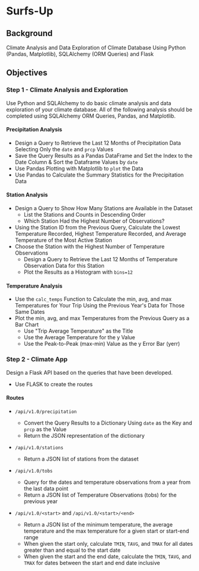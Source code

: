 # Surfs-Up


## Background

Climate Analysis and Data Exploration of Climate Database Using Python (Pandas, Matplotlib), SQLAlchemy (ORM Queries) and Flask


## Objectives

### Step 1 - Climate Analysis and Exploration

Use Python and SQLAlchemy to do basic climate analysis and data exploration of your climate database. All of the following analysis should be completed using SQLAlchemy ORM Queries, Pandas, and Matplotlib.

#### Precipitation Analysis

* Design a Query to Retrieve the Last 12 Months of Precipitation Data Selecting Only the `date` and `prcp` Values
* Save the Query Results as a Pandas DataFrame and Set the Index to the Date Column & Sort the Dataframe Values by `date`
* Use Pandas Plotting with Matplotlib to `plot` the Data
* Use Pandas to Calculate the Summary Statistics for the Precipitation Data

#### Station Analysis

* Design a Query to Show How Many Stations are Available in the Dataset
    * List the Stations and Counts in Descending Order
    * Which Station Had the Highest Number of Observations?
* Using the Station ID from the Previous Query, Calculate the Lowest Temperature Recorded, Highest Temperature Recorded, and Average Temperature of the Most Active Station
* Choose the Station with the Highest Number of Temperature Observations
    * Design a Query to Retrieve the Last 12 Months of Temperature Observation Data for this Station
    * Plot the Results as a Histogram with `bins=12`

#### Temperature Analysis

* Use the `calc_temps` Function to Calculate the min, avg, and max Temperatures for Your Trip Using the Previous Year's Data for Those Same Dates
* Plot the min, avg, and max Temperatures from the Previous Query as a Bar Chart
    * Use "Trip Average Temperature" as the Title
    * Use the Average Temperature for the y Value
    * Use the Peak-to-Peak (max-min) Value as the y Error Bar (yerr)


### Step 2 - Climate App

Design a Flask API based on the queries that have been developed.
* Use FLASK to create the routes

#### Routes
* `/api/v1.0/precipitation`
  * Convert the Query Results to a Dictionary Using `date` as the Key and `prcp` as the Value
  * Return the JSON representation of the dictionary

* `/api/v1.0/stations`
  * Return a JSON list of stations from the dataset

* `/api/v1.0/tobs`
  * Query for the dates and temperature observations from a year from the last data point
  * Return a JSON list of Temperature Observations (tobs) for the previous year

* `/api/v1.0/<start>` and `/api/v1.0/<start>/<end>`
  * Return a JSON list of the minimum temperature, the average temperature and the max temperature for a given start or start-end range
  * When given the start only, calculate `TMIN`, `TAVG`, and `TMAX` for all dates greater than and equal to the start date
  * When given the start and the end date, calculate the `TMIN`, `TAVG`, and `TMAX` for dates between the start and end date inclusive